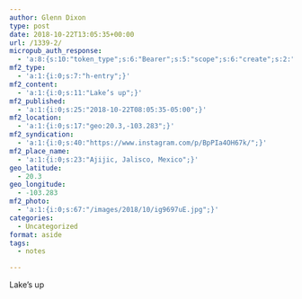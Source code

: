 ```yaml
---
author: Glenn Dixon
type: post
date: 2018-10-22T13:05:35+00:00
url: /1339-2/
micropub_auth_response:
  - 'a:8:{s:10:"token_type";s:6:"Bearer";s:5:"scope";s:6:"create";s:2:"me";s:28:"https://glenn.thedixons.net/";s:9:"issued_by";s:55:"https://glenn.thedixons.net/wp-json/indieauth/1.0/token";s:9:"client_id";s:23:"https://ownyourgram.com";s:9:"issued_at";i:1533209346;s:4:"user";i:1;s:13:"last_accessed";i:1540257081;}'
mf2_type:
  - 'a:1:{i:0;s:7:"h-entry";}'
mf2_content:
  - 'a:1:{i:0;s:11:"Lake’s up";}'
mf2_published:
  - 'a:1:{i:0;s:25:"2018-10-22T08:05:35-05:00";}'
mf2_location:
  - 'a:1:{i:0;s:17:"geo:20.3,-103.283";}'
mf2_syndication:
  - 'a:1:{i:0;s:40:"https://www.instagram.com/p/BpPIa4OH67k/";}'
mf2_place_name:
  - 'a:1:{i:0;s:23:"Ajijic, Jalisco, Mexico";}'
geo_latitude:
  - 20.3
geo_longitude:
  - -103.283
mf2_photo:
  - 'a:1:{i:0;s:67:"/images/2018/10/ig9697uE.jpg";}'
categories:
  - Uncategorized
format: aside
tags:
  - notes

---
```

Lake’s up